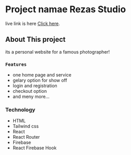 # Project namae Rezas Studio 

live link is here  [Click here](https://rezas-studio.netlify.app).

## About This project 

its a personal website for a famous photographer!

### `Features `

* one home page and service 
* gelary option for show off 
* login and registration 
* checkout option 
* and meny more...

### Technology

* HTML
* Tailwind css
* React
* React Router
* Firebase 
* React Firebase Hook 
